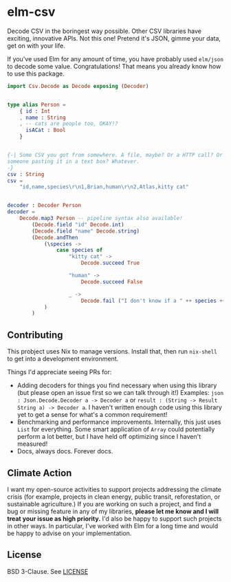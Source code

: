 # elm-csv

Decode CSV in the boringest way possible.
Other CSV libraries have exciting, innovative APIs.
Not this one!
Pretend it's JSON, gimme your data, get on with your life.

If you've used Elm for any amount of time, you have probably used `elm/json` to decode some value.
Congratulations!
That means you already know how to use this package.

```elm
import Csv.Decode as Decode exposing (Decoder)


type alias Person =
    { id : Int
    , name : String
    , -- cats are people too, OKAY!?
      isACat : Bool
    }


{-| Some CSV you got from somewhere. A file, maybe? Or a HTTP call? Or
someone pasting it in a text box? Whatever.
-}
csv : String
csv =
    "id,name,species\r\n1,Brian,human\r\n2,Atlas,kitty cat"


decoder : Decoder Person
decoder =
    Decode.map3 Person -- pipeline syntax also available!
        (Decode.field "id" Decode.int)
        (Decode.field "name" Decode.string)
        (Decode.andThen
            (\species ->
                case species of
                    "kitty cat" ->
                        Decode.succeed True

                    "human" ->
                        Decode.succeed False

                    _ ->
                        Decode.fail ("I don't know if a " ++ species ++ " is a cat.")
            )
        )
```

## Contributing

This probject uses Nix to manage versions.
Install that, then run `nix-shell` to get into a development environment.

Things I'd appreciate seeing PRs for:

- Adding decoders for things you find necessary when using this library (but please open an issue first so we can talk through it!)
  Examples: `json : Json.Decode.Decoder a -> Decoder a` or `result : (String -> Result String a) -> Decoder a`.
  I haven't written enough code using this library yet to get a sense for what's a common requirement!
- Benchmarking and performance improvements.
  Internally, this just uses `List` for everything.
  Some smart application of `Array` could potentially perform a lot better, but I have held off optimizing since I haven't measured!
- Docs, always docs.
  Forever docs.

## Climate Action

I want my open-source activities to support projects addressing the climate crisis (for example, projects in clean energy, public transit, reforestation, or sustainable agriculture.)
If you are working on such a project, and find a bug or missing feature in any of my libraries, **please let me know and I will treat your issue as high priority.**
I'd also be happy to support such projects in other ways.
In particular, I've worked with Elm for a long time and would be happy to advise on your implementation.

## License

BSD 3-Clause.
See [LICENSE](LICENSE)
